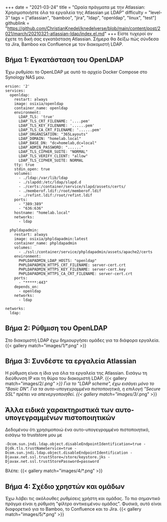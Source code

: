 +++
date = "2021-03-24"
title = "Ωραία πράγματα με την Atlassian: Χρησιμοποιήστε όλα τα εργαλεία της Atlassian με LDAP"
difficulty = "level-3"
tags = ["atlassian", "bamboo", "jira", "ldap", "openldap", "linux", "test"]
githublink = "https://github.com/ChristianKnedel/knedelverse/blob/main/content/post/2021/march/20210321-atlassian-ldap/index.el.md"
+++
Είστε τυχεροί αν έχετε τη δική σας εγκατάσταση Atlassian. Σήμερα θα δείξω πώς σύνδεσα τα Jira, Bamboo και Confluence με τον διακομιστή LDAP.
## Βήμα 1: Εγκατάσταση του OpenLDAP
Έχω ρυθμίσει το OpenLDAP με αυτό το αρχείο Docker Compose στο Synology NAS μου.
```
ersion: '2'
services:
  openldap:
    restart: always
    image: osixia/openldap
    container_name: openldap
    environment:
      LDAP_TLS: 'true'
      LDAP_TLS_CRT_FILENAME: '....pem'
      LDAP_TLS_KEY_FILENAME: '......pem'
      LDAP_TLS_CA_CRT_FILENAME: '......pem'
      LDAP_ORGANISATION: "365Layouts"
      LDAP_DOMAIN: "homelab.local"
      LDAP_BASE_DN: "dc=homelab,dc=local"
      LDAP_ADMIN_PASSWORD: "......"
      LDAP_TLS_CIPHER_SUITE: "NORMAL"
      LDAP_TLS_VERIFY_CLIENT: "allow"
      LDAP_TLS_CIPHER_SUITE: NORMAL
    tty: true
    stdin_open: true
    volumes:
      - ./ldap:/var/lib/ldap
      - ./slapdd:/etc/ldap/slapd.d
      - ./certs:/container/service/slapd/assets/certs/
      - ./memberof.ldif:/root/memberof.ldif
      - ./refint.ldif:/root/refint.ldif
    ports:
      - "389:389"
      - "636:636"
    hostname: "homelab.local"
    networks:
      - ldap

  phpldapadmin:
    restart: always
    image: osixia/phpldapadmin:latest
    container_name: phpldapadmin
    volumes:
      - ./ssl:/container/service/phpldapadmin/assets/apache2/certs
    environment:
      PHPLDAPADMIN_LDAP_HOSTS: "openldap"
      PHPLDAPADMIN_HTTPS_CRT_FILENAME: server-cert.crt
      PHPLDAPADMIN_HTTPS_KEY_FILENAME: server-cert.key
      PHPLDAPADMIN_HTTPS_CA_CRT_FILENAME: server-cert.crt
    ports:
      - "*****:443"
    depends_on:
      - openldap
    networks:
      - ldap

networks:
  ldap:

```

## Βήμα 2: Ρύθμιση του OpenLDAP
Στο διακομιστή LDAP έχω δημιουργήσει ομάδες για τα διάφορα εργαλεία.
{{< gallery match="images/1/*.png" >}}

## Βήμα 3: Συνδέστε τα εργαλεία Atlassian
Η ρύθμιση είναι η ίδια για όλα τα εργαλεία της Atlassian. Εισάγω τη διεύθυνση IP και τη θύρα του διακομιστή LDAP.
{{< gallery match="images/2/*.png" >}}
Για το "LDAP scheme", έχω εισάγει μόνο το "Basic DN". Για τα αυτο-υπογεγραμμένα πιστοποιητικά, η επιλογή "Secure SSL" πρέπει να απενεργοποιηθεί.
{{< gallery match="images/3/*.png" >}}

## Άλλα ειδικά χαρακτηριστικά των αυτο-υπογεγραμμένων πιστοποιητικών
Δεδομένου ότι χρησιμοποιώ ένα αυτο-υπογεγραμμένο πιστοποιητικό, εισάγω το truststore μου με
```
-Dcom.sun.jndi.ldap.object.disableEndpointIdentification=true -Djdk.tls.trustNameService=true -Dcom.sun.jndi.ldap.object.disableEndpointIdentification -Djavax.net.ssl.trustStore=/store/keystore.jks -Djavax.net.ssl.trustStorePassword=password

```
Βλέπε:
{{< gallery match="images/4/*.png" >}}

## Βήμα 4: Σχέδιο χρηστών και ομάδων
Έχω λάβει τις ακόλουθες ρυθμίσεις χρήστη και ομάδας. Το πιο σημαντικό πράγμα είναι η ρύθμιση "φίλτρο αντικειμένου ομάδας". Φυσικά, αυτό είναι διαφορετικό για το Bamboo, το Confluence και το Jira.
{{< gallery match="images/5/*.png" >}}